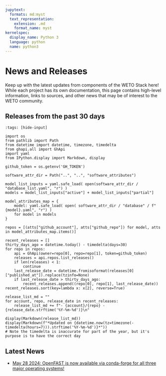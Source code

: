 ```yaml
---
jupytext:
  formats: md:myst
  text_representation:
    extension: .md
    format_name: myst
kernelspec:
  display_name: Python 3
  language: python
  name: python3
---
```


# News and Releases

Keep up with the latest updates from components of the WETO Stack here!
While each project has its own documentation, this page contains high-level information,
links to sources, and other news that may be of interest to the WETO community.

## Releases from the past 30 days

```{code-cell} ipython3
:tags: [hide-input]

import os
from pathlib import Path
from datetime import datetime, timezone, timedelta
from ghapi.all import GhApi
import yaml
from IPython.display import Markdown, display

github_token = os.getenv('GH_TOKEN')

software_attr_dir = Path("..", "..", "software_attributes")

model_list_inputs = yaml.safe_load( open(software_attr_dir / "database_list.yaml", "r") )
models = model_list_inputs["active"] + model_list_inputs["partial"]

model_attributes_map = {
    model: yaml.safe_load( open( software_attr_dir / "database" / f"{model}.yaml", "r") )
    for model in models
}

repos = [(atts["github_account"], atts["github_repo"]) for model, atts in model_attributes_map.items()]

recent_releases = []
thirty_days_ago = datetime.today() - timedelta(days=30)
for repo in repos:
    api = GhApi(owner=repo[0], repo=repo[1], token=github_token)
    releases = api.repos.list_releases()
    if len(releases) < 1:
        continue
    last_release_date = datetime.fromisoformat(releases[0]["published_at"]).replace(tzinfo=None)
    if last_release_date > thirty_days_ago:
        recent_releases.append((repo[0], repo[1], last_release_date))
recent_releases.sort(key=lambda x: x[2], reverse=True)

release_list_md = ""
for account, repo, release_date in recent_releases:
    release_list_md += f"- {account}/{repo} - {release_date.strftime('%Y-%m-%d')}\n"

display(Markdown(release_list_md))
display(Markdown(f"*Updated on {datetime.now(tz=timezone(-timedelta(hours=7))).strftime('%Y-%m-%d')}*"))
# Note the timedelta is inaccurate for part of the year, but it's purpose is to have the correct day
```

## Latest News

- [May 28 2024: OpenFAST is now available via conda-forge for all three major operating systems!](openfast_conda)
